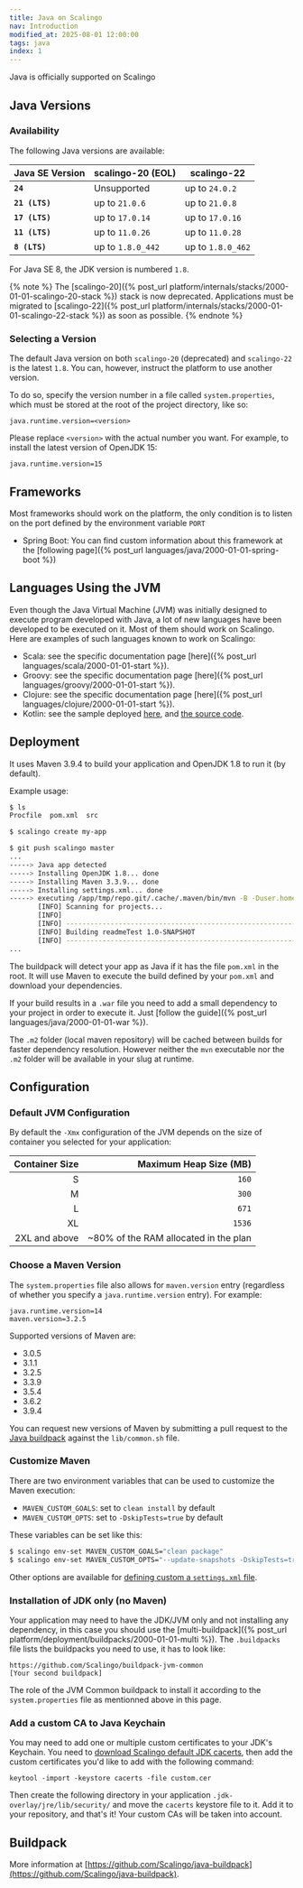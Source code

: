 ```yaml
---
title: Java on Scalingo
nav: Introduction
modified_at: 2025-08-01 12:00:00
tags: java
index: 1
---
```


Java is officially supported on Scalingo

## Java Versions

### Availability

The following Java versions are available:

| Java SE Version | scalingo-20 (EOL) | scalingo-22       |
| --------------- | ----------------- | ----------------- |
| **`24`**        | Unsupported       | up to `24.0.2`    |
| **`21 (LTS)`**  | up to `21.0.6`    | up to `21.0.8`    |
| **`17 (LTS)`**  | up to `17.0.14`   | up to `17.0.16`   |
| **`11 (LTS)`**  | up to `11.0.26`   | up to `11.0.28`   |
| **`8 (LTS)`**   | up to `1.8.0_442` | up to `1.8.0_462` |

For Java SE 8, the JDK version is numbered `1.8`.

{% note %}
The [scalingo-20]({% post_url platform/internals/stacks/2000-01-01-scalingo-20-stack %})
stack is now deprecated. Applications must be migrated to [scalingo-22]({% post_url platform/internals/stacks/2000-01-01-scalingo-22-stack %})
as soon as possible.
{% endnote %}

### Selecting a Version

The default Java version on both `scalingo-20` (deprecated) and `scalingo-22`
is the latest `1.8`. You can, however, instruct the platform to use another
version.

To do so, specify the version number in a file called `system.properties`,
which must be stored at the root of the project directory, like so:

```text
java.runtime.version=<version>
```

Please replace `<version>` with the actual number you want. For example, to
install the latest version of OpenJDK 15:

```text
java.runtime.version=15
```


## Frameworks

Most frameworks should work on the platform, the only condition is to listen on the port
defined by the environment variable `PORT`

* Spring Boot: You can find custom information about this framework at the
  [following page]({% post_url languages/java/2000-01-01-spring-boot %})

## Languages Using the JVM

Even though the Java Virtual Machine (JVM) was initially designed to execute
program developed with Java, a lot of new languages have been developed to
be executed on it. Most of them should work on Scalingo. Here are examples of
such languages known to work on Scalingo:

* Scala: see the specific documentation page [here]({% post_url languages/scala/2000-01-01-start %}).
* Groovy: see the specific documentation page [here]({% post_url languages/groovy/2000-01-01-start %}).
* Clojure: see the specific documentation page [here]({% post_url languages/clojure/2000-01-01-start %}).
* Kotlin: see the sample deployed [here](https://kotlin.is-easy-on-scalingo.com/), and [the source code](https://github.com/Scalingo/sample-kotlin).

## Deployment

It uses Maven 3.9.4 to build your application and OpenJDK 1.8 to run it (by
default).

Example usage:

```bash
$ ls
Procfile  pom.xml  src

$ scalingo create my-app

$ git push scalingo master
...
-----> Java app detected
-----> Installing OpenJDK 1.8... done
-----> Installing Maven 3.3.9... done
-----> Installing settings.xml... done
-----> executing /app/tmp/repo.git/.cache/.maven/bin/mvn -B -Duser.home=/tmp/build_19z6l4hp57wqm -Dmaven.repo.local=/app/tmp/repo.git/.cache/.m2/repository -s /app/tmp/repo.git/.cache/.m2/settings.xml -DskipTests=true clean install
       [INFO] Scanning for projects...
       [INFO]
       [INFO] ------------------------------------------------------------------------
       [INFO] Building readmeTest 1.0-SNAPSHOT
       [INFO] ------------------------------------------------------------------------
...
```

The buildpack will detect your app as Java if it has the file `pom.xml` in the
root. It will use Maven to execute the build defined by your `pom.xml` and
download your dependencies.

If your build results in a `.war` file you need to add a small dependency to
your project in order to execute it. Just [follow the guide]({% post_url
languages/java/2000-01-01-war %}).

The `.m2` folder (local maven repository) will be cached between builds for
faster dependency resolution. However neither the `mvn` executable nor the
`.m2` folder will be available in your slug at runtime.

## Configuration

### Default JVM Configuration

By default the `-Xmx` configuration of the JVM depends on the size of container
you selected for your application:

| Container Size | Maximum Heap Size (MB)                |
| -------------: | ------------------------------------: |
| S              | `160`                                 |
| M              | `300`                                 |
| L              | `671`                                 |
| XL             | `1536`                                |
| 2XL and above  | ~80% of the RAM allocated in the plan |

### Choose a Maven Version

The `system.properties` file also allows for `maven.version` entry
(regardless of whether you specify a `java.runtime.version` entry). For example:

```text
java.runtime.version=14
maven.version=3.2.5
```

Supported versions of Maven are:
- 3.0.5
- 3.1.1
- 3.2.5
- 3.3.9
- 3.5.4
- 3.6.2
- 3.9.4

You can request new versions of Maven by submitting a pull request to the [Java
buildpack](https://github.com/Scalingo/java-buildpack) against the
`lib/common.sh` file.

### Customize Maven

There are two environment variables that can be used to customize the Maven execution:

+ `MAVEN_CUSTOM_GOALS`: set to `clean install` by default
+ `MAVEN_CUSTOM_OPTS`: set to `-DskipTests=true` by default

These variables can be set like this:

```bash
$ scalingo env-set MAVEN_CUSTOM_GOALS="clean package"
$ scalingo env-set MAVEN_CUSTOM_OPTS="--update-snapshots -DskipTests=true"
```

Other options are available for [defining custom a `settings.xml`
file](https://devcenter.heroku.com/articles/using-a-custom-maven-settings-xml).

### Installation of JDK only (no Maven)

Your application may need to have the JDK/JVM only and not installing any dependency,
in this case you should use the [multi-buildpack]({% post_url platform/deployment/buildpacks/2000-01-01-multi %}).
The `.buildpacks` file lists the buildpacks you need to use, it has to look like:

```
https://github.com/Scalingo/buildpack-jvm-common
[Your second buildpack]
```

The role of the JVM Common buildpack to install it according to the
`system.properties` file as mentionned above in this page.

### Add a custom CA to Java Keychain

You may need to add one or multiple custom certificates to your JDK's Keychain.
You need to [download Scalingo default JDK
cacerts](https://cdn.scalingo.com/documentation/jdk/cacerts), then add the
custom certificates you'd like to add with the following command:

```
keytool -import -keystore cacerts -file custom.cer
```

Then create the following directory in your application
`.jdk-overlay/jre/lib/security/` and move the `cacerts` keystore file to it.
Add it to your repository, and that's it! Your custom CAs will be taken into
account.

## Buildpack

More information at
[https://github.com/Scalingo/java-buildpack](https://github.com/Scalingo/java-buildpack).
